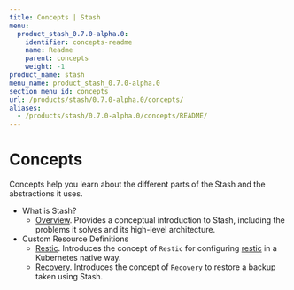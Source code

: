 ```yaml
---
title: Concepts | Stash
menu:
  product_stash_0.7.0-alpha.0:
    identifier: concepts-readme
    name: Readme
    parent: concepts
    weight: -1
product_name: stash
menu_name: product_stash_0.7.0-alpha.0
section_menu_id: concepts
url: /products/stash/0.7.0-alpha.0/concepts/
aliases:
  - /products/stash/0.7.0-alpha.0/concepts/README/
---
```

# Concepts

Concepts help you learn about the different parts of the Stash and the abstractions it uses.

- What is Stash?
  - [Overview](/docs/concepts/what-is-stash/overview.md). Provides a conceptual introduction to Stash, including the problems it solves and its high-level architecture.
- Custom Resource Definitions
  - [Restic](/docs/concepts/crds/restic.md). Introduces the concept of `Restic` for configuring [restic](https://restic.net) in a Kubernetes native way.
  - [Recovery](/docs/concepts/crds/recovery.md). Introduces the concept of `Recovery` to restore a backup taken using Stash.
